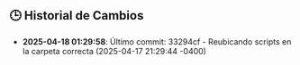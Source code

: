 ## 🕒 Historial de Cambios
- **2025-04-18 01:29:58**: Último commit: 33294cf - Reubicando scripts en la carpeta correcta (2025-04-17 21:29:44 -0400)
